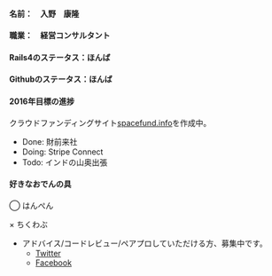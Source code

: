 #### 名前：　入野　康隆

#### 職業：　経営コンサルタント

#### Rails4のステータス：ほんば

#### Githubのステータス：ほんば

#### 2016年目標の進捗
クラウドファンディングサイト[spacefund.info](http://www.spacefund.info/ja/hello "Spacefund")を作成中。
* Done: 財前来社
* Doing:  Stripe Connect
* Todo: インドの山奥出張  

#### 好きなおでんの具
◯ はんぺん

× ちくわぶ

* アドバイス/コードレビュー/ペアプロしていただける方、募集中です。
  * [Twitter](https://twitter.com/Yasu_Irino "Irino's Twitter")
  * [Facebook](https://www.facebook.com/irinoyasu "Irino's Facebook")